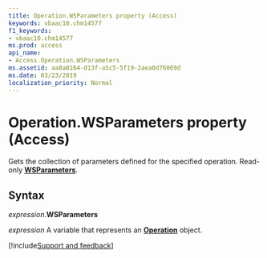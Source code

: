 ```yaml
---
title: Operation.WSParameters property (Access)
keywords: vbaac10.chm14577
f1_keywords:
- vbaac10.chm14577
ms.prod: access
api_name:
- Access.Operation.WSParameters
ms.assetid: aa8a8164-d13f-a5c5-5f19-2aea0d76069d
ms.date: 03/23/2019
localization_priority: Normal
---
```



# Operation.WSParameters property (Access)

Gets the collection of parameters defined for the specified operation. Read-only **[WSParameters](Access.WSParameters.md)**.


## Syntax

_expression_.**WSParameters**

_expression_ A variable that represents an **[Operation](Access.Operation.md)** object.



[!include[Support and feedback](~/includes/feedback-boilerplate.md)]